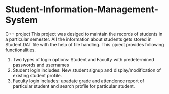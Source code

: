 # Student-Information-Management-System
C++ project
This project was desiged to maintain the records of students in a particular semester. All the information about students gets stored in Student.DAT file with the help of file handling. This pjoect provides following functionalities.<br />
1. Two types of login options: Student and Faculty with predetermined passwords and usernames<br />
2. Student login includes: New student signup and display/modification of existing student profile.<br />
3. Faculty login includes: upadate grade and attendence report of particular student and search profile for particular student.

